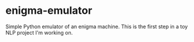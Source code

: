 # enigma-emulator
Simple Python emulator of an enigma machine. This is the first step in a toy NLP project I'm working on.
